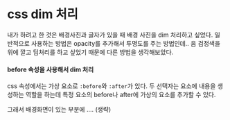 # css dim 처리

내가 하려고 한 것은 배경사진과 글자가 있을 때 배경 사진을 dim 처리하고 싶었다.
일반적으로 사용하는 방법은 opacity를 추가해서 투명도를 주는 방법인데..
음 검정색을 위에 깔고 딤처리를 하고 싶었기 때문에 다른 방법을 생각해보았다.

#### before 속성을 사용해서 dim 처리

css 속성에서는 가상 요소로 `:before`와 `:after`가 있다.
두 선택자는 요소에 내용을 생성하는 역할을 하는데 특정 요소의 before나 after에 가상의 요소를 추가할 수 있다.

그래서 배경화면이 있는 부분에 .... (생략)